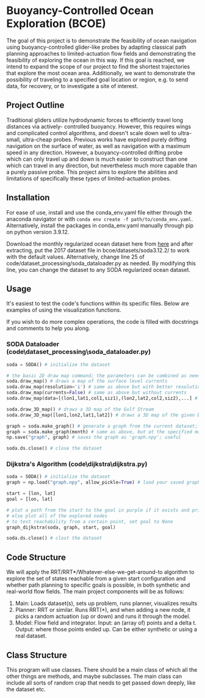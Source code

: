 # Buoyancy-Controlled Ocean Exploration (BCOE)

The goal of this project is to demonstrate the feasibility of ocean navigation using buoyancy-controlled
glider-like probes by adapting classical path planning approaches to limited-actuation flow fields and
demonstrating the feasibility of exploring the ocean in this way. If this goal is reached, we intend to
expand the scope of our project to find the shortest trajectories that explore the most ocean area.
Additionally, we want to demonstrate the possibility of traveling to a specified goal location or region,
e.g. to send data, for recovery, or to investigate a site of interest.

## Project Outline

Traditional gliders utilize hydrodynamic forces to efficiently travel long distances via actively-
controlled buoyancy. However, this requires wings and complicated control algorithms, and doesn't
scale down well to ultra-small, ultra-cheap probes. Previous works have explored
purely drifting navigation on the surface of water, as well as navigation with a maximum speed in any
direction. However, a buoyancy-controlled drifting probe which can only
travel up and down is much easier to construct than one which can travel in any direction, but
nevertheless much more capable than a purely passive probe. This project aims to explore the abilities and
limitations of specifically these types of limited-actuation probes.

## Installation

For ease of use, install and use the conda_env.yaml file either through the anaconda navigator or with `conda env create -f path/to/conda_env.yaml`.
Alternatively, install the packages in conda_env.yaml manually through pip on python version 3.9.12.

Download the monthly regularized ocean dataset here from [here](https://www2.atmos.umd.edu/%7Eocean/index_files/soda3.12.2_mn_download_b.htm) and after extracting, put the 2017 dataset file in bcoe/datasets/soda3.12.2/ to work with the default values. Alternatively, change line 25 of code/dataset_processing/soda_dataloader.py as needed. By modifying this line, you can change the dataset to any SODA regularized ocean dataset.

## Usage

It's easiest to test the code's functions within its specific files. Below are examples of using the visualization functions.

If you wish to do more complex operations, the code is filled with docstrings and comments to help you along.

### SODA Dataloader (code\dataset_processing\soda_dataloader.py)

```python
soda = SODA() # initialize the dataset

# the basic 2D draw map command; the parameters can be combined as needed
soda.draw_map() # draws a map of the surface level currents
soda.draw_map(resolution='i') # same as above but with better resolution
soda.draw_map(currents=False) # same as above but without currents
soda.draw_map(data=[(lon1,lat1,col1,siz1),(lon2,lat2,col2,siz2),...] # same as above but also draws points at locations with given colour and size

soda.draw_3D_map() # draws a 3D map of the Gulf Stream
soda.draw_3D_map([lon1,lon2,lat1,lat2]) # draws a 3D map of the given bounded area

graph = soda.make_graph() # generate a graph from the current dataset; takes over 2h
graph = soda.make_graph(month) # same as above, but at the specified month
np.save("graph", graph) # saves the graph as 'graph.npy'; useful

soda.ds.close() # close the dataset
```

### Dijkstra's Algorithm (code\dijkstra\dijkstra.py)

```python
soda = SODA() # initialize the dataset
graph = np.load("graph.npy", allow_pickle=True) # load your saved graph

start = [lon, lat]
goal = [lon, lat]

# plot a path from the start to the goal in purple if it exists and print the path cost
# else plot all of the explored nodes
# to test reachability from a certain point, set goal to None
graph_dijkstra(soda, graph, start, goal)

soda.ds.close() # clost the dataset
```

## Code Structure

We will apply the RRT/RRT*/Whatever-else-we-get-around-to algorithm to explore the set of states reachable from a given start configuration and whether path planning to specific goals is possible, in both synthetic and real-world flow fields. The main project components will be as follows:

1. Main: Loads dataset(s), sets up problem, runs planner, visualizes results
2. Planner: RRT or similar. Runs RRT(*), and when adding a new node, it picks a random actuation (up or down) and runs it through the model.
3. Model: Flow field and integrator. Input: an (array of) points and a delta t. Output: where those points ended up. Can be either synthetic or using a real dataset.

## Class Structure

This program will use classes. There should be a main class of which all the other things are methods, and maybe subclasses. The main class can include all sorts of random crap that needs to get passed down deeply, like the dataset etc.

